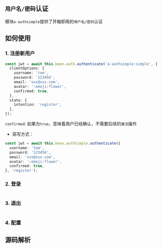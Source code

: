 ## `用户名/密码`认证

模块`a-authsimple`提供了开箱即用的`用户名/密码`认证

## 如何使用

### 1. 注册新用户

``` typescript
const jwt = await this.bean.auth.authenticate('a-authsimple:simple', {
  clientOptions: {
    username: 'tom',
    password: '123456',
    email: 'xxx@xxx.com',
    avatar: ':emoji:flower',
    confirmed: true,
  },
  state: {
    intention: 'register',
  },
});
```

`confirmed`: 如果为`true`，意味着用户已经确认，不需要后续的`激活`操作

* 简写方式：

``` typescript
const jwt = await this.bean.authSimple.authenticate({
  username: 'tom',
  password: '123456',
  email: 'xxx@xxx.com',
  avatar: ':emoji:flower',
  confirmed: true,
}, 'register');
```

### 2. 登录

``` typescript
```

### 3. 退出

``` typescript
```

### 4. 配置

## 源码解析